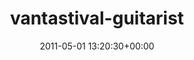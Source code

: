 ---
title:		"vantastival-guitarist"
type:		"photos"
mediatype:		"upload"
description:		"TBC"
date:		"2011-05-01 13:20:30+00:00"
album:		"music"
filename:		"vantastival-guitarist.md"
series:		""
cl_public_id:		"music/vantastival-guitarist"
cl_version:		1497004902
format:		"tiff"
bytes:		2218508
width:		810
height:		1440
colours:
- "#013947"
- "#004B5E"
- "#014E5C"
- "#303F2C"
- "#3A4327"
- "#13272E"
- "#54613A"
- "#01040B"
- "#7E706B"
- "#662821"
- "#0F131B"
- "#605F6A"
- "#2F3A32"
- "#33333B"
- "#76B5CF"
- "#ABC4CB"
- "#263834"
- "#3E677A"
- "#7F6355"
- "#461F1B"
- "#71C2D0"
- "#3C3734"
- "#677D6D"
exposure_mode:		"Manual"
program:		"Manual"
aperture:		"7.1"
focal_length:		"150.0 mm"
iso:		"3200"
shutter_speed:		"1/60"
metering:		"Multi-segment"
flash:		"Off, Did not fire"
white_balance:		"Custom"
colour_temp:		"5150"
has_crop:		"false"
orientation:		"Horizontal (normal)"
camera_model:		"NIKON D7000"
lens_info:		"18-200mm f/3.5-5.6"
artist:		"No artist info"
x_resolution:		"300"
y_resolution:		"300"
---